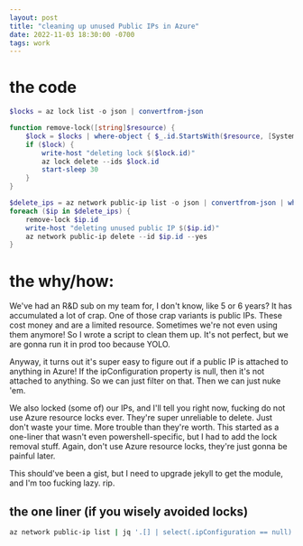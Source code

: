 ```yaml
---
layout: post
title: "cleaning up unused Public IPs in Azure"
date: 2022-11-03 18:30:00 -0700
tags: work
---
```


# the code

```powershell
$locks = az lock list -o json | convertfrom-json

function remove-lock([string]$resource) {
    $lock = $locks | where-object { $_.id.StartsWith($resource, [System.StringComparison]::OrdinalIgnoreCase) }
    if ($lock) {
        write-host "deleting lock $($lock.id)"
        az lock delete --ids $lock.id
        start-sleep 30
    }
}

$delete_ips = az network public-ip list -o json | convertfrom-json | where-object { $_.ipConfiguration -eq $null }
foreach ($ip in $delete_ips) {
    remove-lock $ip.id
    write-host "deleting unused public IP $($ip.id)"
    az network public-ip delete --id $ip.id --yes
}
```

# the why/how:

We've had an R&D sub on my team for, I don't know, like 5 or 6 years? It has accumulated a lot of crap. One of those crap variants is public IPs. These cost money and are a limited resource. Sometimes we're not even using them anymore! So I wrote a script to clean them up. It's not perfect, but we are gonna run it in prod too because YOLO.

Anyway, it turns out it's super easy to figure out if a public IP is attached to anything in Azure! If the ipConfiguration property is null, then it's not attached to anything. So we can just filter on that. Then we can just nuke 'em.

We also locked (some of) our IPs, and I'll tell you right now, fucking do not use Azure resource locks ever. They're super unreliable to delete. Just don't waste your time. More trouble than they're worth. This started as a one-liner that wasn't even powershell-specific, but I had to add the lock removal stuff. Again, don't use Azure resource locks, they're just gonna be painful later.

This should've been a gist, but I need to upgrade jekyll to get the module, and I'm too fucking lazy. rip.

## the one liner (if you wisely avoided locks)
```sh
az network public-ip list | jq '.[] | select(.ipConfiguration == null) | .id' | xargs az resource delete --ids
```